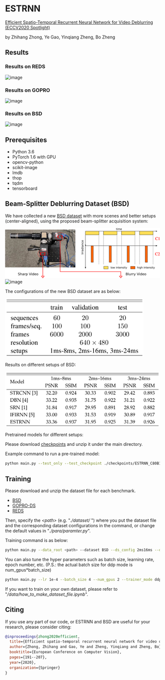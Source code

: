 # ESTRNN
[Efficient Spatio-Temporal Recurrent Neural Network for Video Deblurring (ECCV2020 Spotlight)](https://www.ecva.net/papers/eccv_2020/papers_ECCV/papers/123510188.pdf)  

by Zhihang Zhong, Ye Gao, Yinqiang Zheng, Bo Zheng


## Results

### Results on REDS
![image](https://github.com/zzh-tech/Images/blob/master/ESTRNN/reds.gif)


### Results on GOPRO
![image](https://github.com/zzh-tech/Images/blob/master/ESTRNN/gopro.gif)


### Results on BSD
![image](https://github.com/zzh-tech/Images/blob/master/ESTRNN/bsd.gif)


## Prerequisites

- Python 3.6
- PyTorch 1.6 with GPU
- opencv-python
- scikit-image
- lmdb
- thop
- tqdm
- tensorboard


## Beam-Splitter Deblurring Dataset (BSD)

We have collected a new [BSD dataset](https://drive.google.com/file/d/19cel6QgofsWviRbA5IPMEv_hDbZ30vwH/view?usp=sharing) with more scenes and better setups (center-aligned), using the proposed beam-splitter acquisition system:

![image](https://github.com/zzh-tech/Images/blob/master/ESTRNN/bsd_system.png)
![image](https://github.com/zzh-tech/Images/blob/master/ESTRNN/bsd_demo.gif)

The configurations of the new BSD dataset are as below:

<img src="https://github.com/zzh-tech/Images/blob/master/ESTRNN/bsd_config.png" alt="bsd_config" width="450"/>

Results on different setups of BSD:

<img src="https://github.com/zzh-tech/Images/blob/master/ESTRNN/results_on_bsd.png" alt="bsd_config" width="600"/>

Pretrained models for different setups:

Please download [checkpoints](https://drive.google.com/file/d/1n39u16UP5FUe04NDK-rpiBQtjUHibyRf/view?usp=sharing) and unzip it under the main directory.

Example command to run a pre-trained model:

```bash
python main.py --test_only --test_checkpoint ./checkpoints/ESTRNN_C80B15_BSD_3ms24ms.tar --ds_config 3ms24ms --video
```

## Training

Please download and unzip the dataset file for each benchmark.

- [BSD](https://drive.google.com/file/d/19cel6QgofsWviRbA5IPMEv_hDbZ30vwH/view?usp=sharing)
- [GOPRO-DS](https://drive.google.com/file/d/1Tni2gZzI_Hd03Msc8Rrxl5JklznqO9AG/view?usp=sharing)
- [REDS](https://drive.google.com/file/d/1wMOtIqmnNfXqe0_-Xq0Xj6WMspCaEgRR/view?usp=sharing)

Then, specify the *\<path\>* (e.g. "*./dataset/* ") where you put the dataset file and the corresponding dataset configurations in the command, or change the default values in "*./para/paramter.py*". 

Training command is as below:

```bash
python main.py --data_root <path> --dataset BSD --ds_config 2ms16ms --data_format RGB
```

You can also tune the hyper parameters such as batch size, learning rate, epoch number, etc. (P.S.: the actual batch size for ddp mode is num_gpus*batch_size) 
```bash
python main.py --lr 1e-4 --batch_size 4 --num_gpus 2 --trainer_mode ddp
```

If you want to train on your own dataset, please refer to "*/data/how_to_make_dataset_file.ipynb*".

## Citing

If you use any part of our code, or ESTRNN and BSD are useful for your research, please consider citing:

```bibtex
@inproceedings{zhong2020efficient,
  title={Efficient spatio-temporal recurrent neural network for video deblurring},
  author={Zhong, Zhihang and Gao, Ye and Zheng, Yinqiang and Zheng, Bo},
  booktitle={European Conference on Computer Vision},
  pages={191--207},
  year={2020},
  organization={Springer}
}
```
